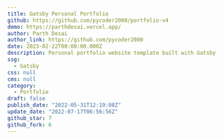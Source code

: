 ```yaml
---
title: Gatsby Personal Portfolio
github: https://github.com/pycoder2000/portfolio-v4
demo: https://parthdesai.vercel.app/
author: Parth Desai
author_link: https://github.com/pycoder2000
date: 2023-02-22T00:00:00.000Z
description: Personal portfolio website template built with Gatsby
ssg:
  - Gatsby
css: null
cms: null
category:
  - Portfolio
draft: false
publish_date: "2022-05-31T12:19:08Z"
update_date: "2022-07-17T06:56:56Z"
github_star: 7
github_fork: 6
---
```


